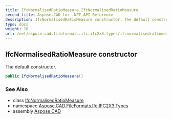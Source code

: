 ```yaml
---
title: IfcNormalisedRatioMeasure.IfcNormalisedRatioMeasure
second_title: Aspose.CAD for .NET API Reference
description: IfcNormalisedRatioMeasure constructor. The default constructor
type: docs
weight: 10
url: /net/aspose.cad.fileformats.ifc.ifc2x3.types/ifcnormalisedratiomeasure/ifcnormalisedratiomeasure/
---
```

## IfcNormalisedRatioMeasure constructor

The default constructor.

```csharp
public IfcNormalisedRatioMeasure()
```

### See Also

* class [IfcNormalisedRatioMeasure](../)
* namespace [Aspose.CAD.FileFormats.Ifc.IFC2X3.Types](../../ifcnormalisedratiomeasure/)
* assembly [Aspose.CAD](../../../)


